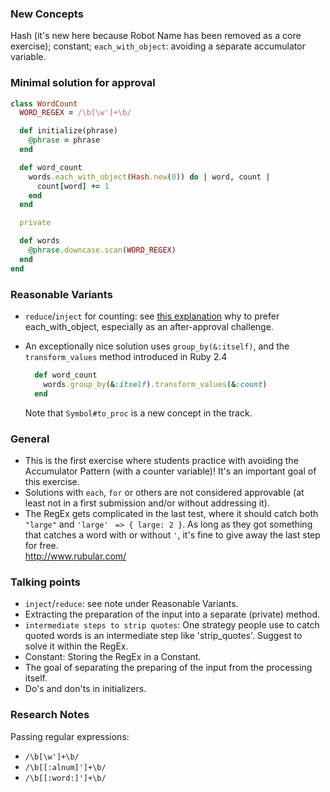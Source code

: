 ### New Concepts
Hash (it's new here because Robot Name has been removed as a core exercise); constant; `each_with_object`: avoiding a separate  accumulator variable.

### Minimal solution for approval
```ruby
class WordCount
  WORD_REGEX = /\b[\w']+\b/

  def initialize(phrase)
    @phrase = phrase
  end

  def word_count
    words.each_with_object(Hash.new(0)) do | word, count |
      count[word] += 1
    end
  end

  private

  def words
    @phrase.downcase.scan(WORD_REGEX)
  end
end

```

### Reasonable Variants
- `reduce`/`inject` for counting: see [this explanation](https://technology.customink.com/blog/2014/10/14/better-hash-injection-using-each-with-object/) why to prefer each_with_object, especially as an after-approval challenge. 

- An exceptionally nice solution uses `group_by(&:itself)`, and the `transform_values` method introduced in Ruby 2.4

  ```ruby
    def word_count
      words.group_by(&:itself).transform_values(&:count)  
    end
  ```
  Note that `Symbol#to_proc` is a new concept in the track. 
 

### General
- This is the first exercise where students practice with avoiding the Accumulator Pattern (with a counter variable)! It's an important goal of this exercise. 
- Solutions with `each`, `for` or others are not considered approvable (at least not in a first submission and/or without addressing it).
- The RegEx gets complicated in the last test, where it should catch both `"large"` and `'large'` ` => { large: 2 }`. 
As long as they got something that catches a word with or without `'`, it's fine to give away the last step for free.  
http://www.rubular.com/ 

### Talking points
- `inject`/`reduce`: see note under Reasonable Variants.
- Extracting the preparation of the input into a separate (private) method.
- `intermediate steps to strip quotes`: One strategy people use to catch quoted words is an intermediate step like 'strip_quotes'. Suggest to solve it within the RegEx. 
- Constant: Storing the RegEx in a Constant.
- The goal of separating the preparing of the input from the processing itself.
- Do's and don'ts in initializers.  

### Research Notes 
Passing regular expressions:
- `/\b[\w']+\b/`
- `/\b[[:alnum]']+\b/`
- `/\b[[:word:]']+\b/`


